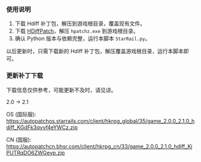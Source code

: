 ### 使用说明

1. 下载 Hdiff 补丁包，解压到游戏根目录，覆盖现有文件。
2. 下载 [HDiffPatch](https://github.com/sisong/HDiffPatch/releases)，解压 `hpatchz.exe` 到游戏根目录。
3. 确认 Python 版本与依赖完整，运行本脚本 `StarRail.py`。

以后更新时，只需下载新的 Hdiff 补丁包，解压覆盖游戏根目录，运行本脚本即可。

### 更新补丁下载

下载信息仅供参考，可能更新不及时，请见谅。

2.0 -> 2.1

OS (国际服): https://autopatchos.starrails.com/client/hkrpg_global/35/game_2.0.0_2.1.0_hdiff_KGdFk3qyvf4eYWCz.zip

CN (国服): https://autopatchcn.bhsr.com/client/hkrpg_cn/33/game_2.0.0_2.1.0_hdiff_KjPUTRqDO6ZWGeyp.zip